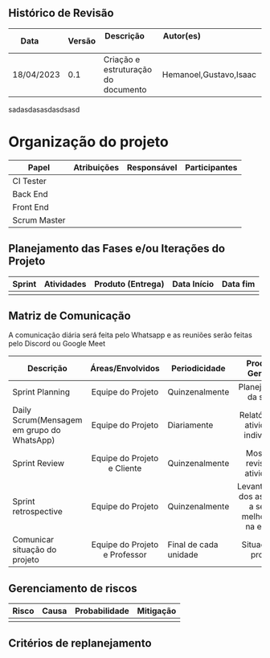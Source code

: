 ## Histórico de Revisão

| Data       | Versão | Descrição            | Autor(es)                                                   |
| ---------- | ------ | -------------------- | ------------------------------------------------------------ |
|18/04/2023 | 0.1| Criação e estruturação do documento| Hemanoel,Gustavo,Isaac|


sadasdasasdasdsasd

# Organização do projeto

| Papel         | Atribuições                                                  | Responsável        | Participantes                                                |
| ------------- | ------------------------------------------------------------ | ------------------ | ------------------------------------------------------------ |
| CI Tester |  | |   |
| Back End|  |  |    |
| Front End |                 |     |     |
| Scrum Master |  |  |  |

## Planejamento das Fases e/ou Iterações do Projeto

| Sprint| Atividades | Produto (Entrega) | Data Início | Data fim |
| :------:| -------- | ---------------- | ----------- | -------- |
|  |  | |  |


## Matriz de Comunicação 

A comunicação diária será feita pelo Whatsapp e as reuniões serão feitas pelo Discord ou Google Meet

| Descrição   | Áreas/Envolvidos | Periodicidade | Produtos Gerados
| ------------- |:-------------:| ------------- |:-------------:|
| Sprint Planning     | Equipe do Projeto     | Quinzenalmente      | Planejamento da sprint     |
| Daily Scrum(Mensagem em grupo do WhatsApp)    | Equipe do Projeto     | Diariamente      | Relatório das atividades individuais      |
| Sprint Review      | Equipe do Projeto e Cliente    | Quinzenalmente       | Mostrar e revisar as atividades     |
| Sprint retrospective      | Equipe do Projeto     | Quinzenalmente       | Levantamento dos aspectos a serem melhorados na equipe     |
| Comunicar situação do projeto      | Equipe do Projeto e Professor| Final de cada unidade| Situação do projeto    |


## Gerenciamento de riscos


| Risco | Causa | Probabilidade | Mitigação |
| --------- | --------------- | :-------------: | ---------------- |
| | |  |



## Critérios de replanejamento





